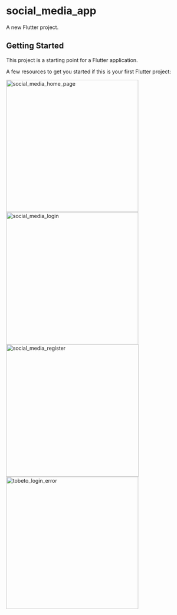 # social_media_app

A new Flutter project.

## Getting Started

This project is a starting point for a Flutter application.

A few resources to get you started if this is your first Flutter project:


<img width="358" alt="social_media_home_page" src="https://github.com/ozgeakinci/social_media_app/assets/95983264/7d699f67-5517-4561-9da6-f7458bfcf74b">
<img width="358" alt="social_media_login" src="https://github.com/ozgeakinci/social_media_app/assets/95983264/01880672-26bf-475f-8167-ab4c71ab3d4e">
<img width="359" alt="social_media_register" src="https://github.com/ozgeakinci/social_media_app/assets/95983264/7c649dfd-d5a3-4c21-b226-d75f925b1703">
<img width="358" alt="tobeto_login_error" src="https://github.com/ozgeakinci/social_media_app/assets/95983264/aa1add8c-486e-47cc-8de3-133158791b23">
